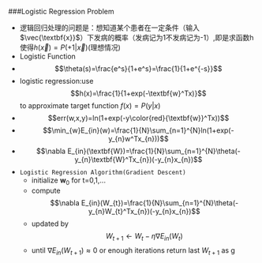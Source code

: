 ###Logistic Regression Problem
- 逻辑回归处理的问题是：想知道某个患者在一定条件（输入$\vec{\textbf{x}}$）下发病的概率（发病记为1不发病记为-1）,即是求函数h使得$h(\vec{x})=P(+1|\vec{x})$(理想情况)
- Logistic Function
- $$\theta(s)=\frac{e^s}{1+e^s}=\frac{1}{1+e^{-s}}$$
- logistic regression:use$$h(x)=\frac{1}{1+exp(-\textbf{w}^Tx)}$$to approximate target function $f(x)=P(y|x)$
- $$err(w,x,y)=ln(1+exp(-y\color{red}{\textbf{w}}^Tx))$$
- $$\min_{w}E_{in}(w)=\frac{1}{N}\sum_{n=1}^{N}ln(1+exp(-y_{n}w^Tx_{n}))$$
- $$\nabla E_{in}(\textbf{W})=\frac{1}{N}\sum_{n=1}^{N}\theta(-y_{n}\textbf{W}^Tx_{n})(-y_{n}x_{n})$$
- `Logistic Regression Algorithm(Gradient Descent)`
	* initialize $\textbf{w}_{0}$ for t=0,1,...
	* compute$$\nabla E_{in}(W_{t})=\frac{1}{N}\sum_{n=1}^{N}\theta(-y_{n}W_{t}^Tx_{n})(-y_{n}x_{n})$$
	* updated by
	$$W_{t+1}\leftarrow W_{t}-\eta\nabla E_{in}(W_{t})$$
	* until $\nabla E_{in}(W_{t+1})\approx0$ or enough iterations return last $W_{t+1}$ as g
